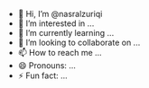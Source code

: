 - 👋 Hi, I’m @nasralzuriqi
- 👀 I’m interested in ...
- 🌱 I’m currently learning ...
- 💞️ I’m looking to collaborate on ...
- 📫 How to reach me ...
- 😄 Pronouns: ...
- ⚡ Fun fact: ...

<!---
nasralzuriqi/nasralzuriqi is a ✨ special ✨ repository because its `README.md` (this file) appears on your GitHub profile.
You can click the Preview link to take a look at your changes.
--->
